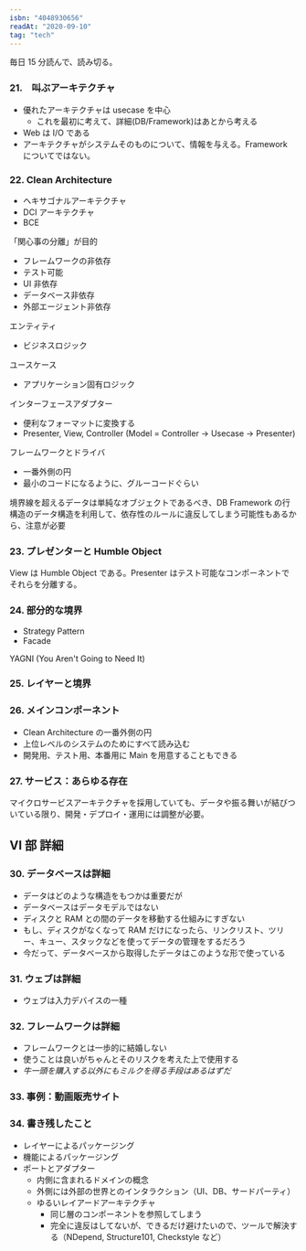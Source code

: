 ```yaml
---
isbn: "4048930656"
readAt: "2020-09-10"
tag: "tech"
---
```


毎日 15 分読んで、読み切る。

### 21.　叫ぶアーキテクチャ

- 優れたアーキテクチャは usecase を中心
  - これを最初に考えて、詳細(DB/Framework)はあとから考える
- Web は I/O である
- アーキテクチャがシステムそのものについて、情報を与える。Framework についてではない。

### 22. Clean Architecture

- ヘキサゴナルアーキテクチャ
- DCI アーキテクチャ
- BCE

「関心事の分離」が目的

- フレームワークの非依存
- テスト可能
- UI 非依存
- データベース非依存
- 外部エージェント非依存

エンティティ

- ビジネスロジック

ユースケース

- アプリケーション固有ロジック

インターフェースアダプター

- 便利なフォーマットに変換する
- Presenter, View, Controller (Model = Controller -> Usecase -> Presenter)

フレームワークとドライバ

- 一番外側の円
- 最小のコードになるように、グルーコードぐらい

境界線を超えるデータは単純なオブジェクトであるべき、DB Framework の行構造のデータ構造を利用して、依存性のルールに違反してしまう可能性もあるから、注意が必要

### 23. プレゼンターと Humble Object

View は Humble Object である。Presenter はテスト可能なコンポーネントでそれらを分離する。

### 24. 部分的な境界

- Strategy Pattern
- Facade

YAGNI (You Aren't Going to Need It)

### 25. レイヤーと境界

### 26. メインコンポーネント

- Clean Architecture の一番外側の円
- 上位レベルのシステムのためにすべて読み込む
- 開発用、テスト用、本番用に Main を用意することもできる

### 27. サービス：あらゆる存在

マイクロサービスアーキテクチャを採用していても、データや振る舞いが結びついている限り、開発・デプロイ・運用には調整が必要。

## VI 部 詳細

### 30. データベースは詳細

- データはどのような構造をもつかは重要だが
- データベースはデータモデルではない
- ディスクと RAM との間のデータを移動する仕組みにすぎない
- もし、ディスクがなくなって RAM だけになったら、リンクリスト、ツリー、キュー、スタックなどを使ってデータの管理をするだろう
- 今だって、データベースから取得したデータはこのような形で使っている

### 31. ウェブは詳細

- ウェブは入力デバイスの一種

### 32. フレームワークは詳細

- フレームワークとは一歩的に結婚しない
- 使うことは良いがちゃんとそのリスクを考えた上で使用する
- _牛一頭を購入する以外にもミルクを得る手段はあるはずだ_

### 33. 事例：動画販売サイト

### 34. 書き残したこと

- レイヤーによるパッケージング
- 機能によるパッケージング
- ポートとアダプター
  - 内側に含まれるドメインの概念
  - 外側には外部の世界とのインタラクション（UI、DB、サードパーティ）
  - ゆるいレイアードアーキテクチャ
    - 同じ層のコンポーネントを参照してしまう
    - 完全に違反はしてないが、できるだけ避けたいので、ツールで解決する（NDepend, Structure101, Checkstyle など）
